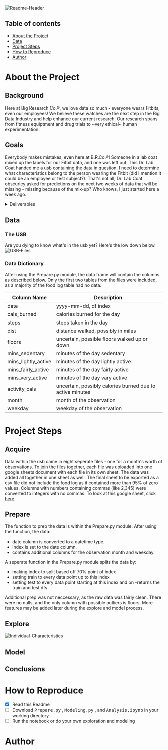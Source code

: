![Readme-Header](https://i.pinimg.com/originals/13/c2/8a/13c28a37e6742c5a981e182467acf2ee.png)  

## Table of contents
- [About the Project](https://github.com/ThompsonBethany01/Its-About-Time-Series#About-the-Project)
- [Data](https://github.com/ThompsonBethany01/Its-About-Time-Series#Data)
- [Project Steps](https://github.com/ThompsonBethany01/Its-About-Time-Series#Project-Steps)
- [How to Reproduce](https://github.com/ThompsonBethany01/Its-About-Time-Series#How-to-Reproduce)
- [Author](https://github.com/ThompsonBethany01/Its-About-Time-Series#Author)

# About the Project
## Background
Here at Big Research Co.®, we love data so much - everyone wears Fitbits, even our employees! We believe these watches are the next step in the Big Data Industry and help enhance our current research. Our research spans from fitness equiptment and drug trials to ~very ethical~ human experimentation.

## Goals
Everybody makes mistakes, even here at B.R.Co.®! Someone in a lab coat mixed up the labels for our Fitbit data, and one was left out. This Dr. Lab Coat handed me a usb containing the data in question. I need to determine what characteristics belong to the person wearing the Fitbit (did I mention it could be an employee or test subject?). That's not all, Dr. Lab Coat obscurley asked for predictions on the next two weeks of data that will be missing - missing because of the mix-up? Who knows, I just started here a week ago.

<details>
  <summary>Deliverables</summary> 
  
   - Predictions.csv  
      - a file of predictions for the missing two weeks of data  
   - Analysis.ipynb  
      - notebook detailing the process to obtain my predictions and conclusions
   - Prepare.ipynb   
      - notebook detailing the process to clean the data from raw to finished
   - Summary of the data   
      - what was the individual like?
   - Presentation  
      - two content slides  
      - at least one visual
  
</details>  

## Data 
### The USB
Are you dying to know what's in the usb yet? Here's the low down below.  
![USB-Files](https://i.pinimg.com/originals/d8/6f/22/d86f2200de039786ecec46658534e186.png)  
### Data Dictionary
After using the Prepare.py module, the data frame will contain the columns as described below. Only the first two tables from the files were included, as a majority of the food log table had no data.   

| Column Name         | Description                                               |
|---------------------|-----------------------------------------------------------|
| date                | yyyy-mm-dd, df index                                      |
| cals_burned         | calories burned for the day                               |
| steps               | steps taken in the day                                    |
| dist                | distance walked, possibly in miles                        |
| floors              | uncertain, possible floors walked up or down              |
| mins_sedentary      | minutes of the day sedentary                              |
| mins_lightly_active | minutes of the day lightly active                         |
| mins_fairly_active  | minutes of the day fairly active                          |
| mins_very_active    | minutes of the day vary active                            |
| activity_cals       | uncertain, possibly calories burned due to active minutes |
| month               | month of the observation                                  |
| weekday             | weekday of the observation                                |  

# Project Steps
## Acquire
Data within the usb came in eight seperate files - one for a month's worth of observations. To join the files together, each file was uploaded into one google sheets document with each file in its own sheet. The data was added all together in one sheet as well. The final sheet to be exported as a csv file did not include the food log as it contained more than 95% of zero values. Columns with numbers containing commas (like 2,345) were converted to integers with no commas. To look at this google sheet, click [here](https://docs.google.com/spreadsheets/d/1ZjPl1BCtA8K_U5_0DT94LAOfqYanNKf2_9_B4tespWA/edit?usp=sharing).
## Prepare
The function to prep the data is within the Prepare.py module. After using the function, the data:
- date column is converted to a datetime type.  
- index is set to the date column.  
- contains additional columns for the observation month and weekday.  

A seperate function in the Prepare.py module splits the data by:
- making index to split based off 70% point of index
- setting train to every data point up to this index
- setting test to every data point starting at this index and on
-returns the train and test dfs

Additional prep was not neccessary, as the raw data was fairly clean. There were no nulls, and the only column with possible outliers is floors. More features may be added later during the explore and model process.
## Explore

![Individual-Characteristics](https://i.pinimg.com/originals/84/03/78/8403781a4f84dc0025e907e277f2b5b2.png)

## Model
## Conclusions
# How to Reproduce
- [x] Read this Readme
- [ ] Download <kbd>Prepare.py</kbd> , <kbd>Modeling.py</kbd> , and <kbd>Analysis.ipynb</kbd> in your working directory
- [ ] Run the notebook or do your own exploration and modeling
# Author
